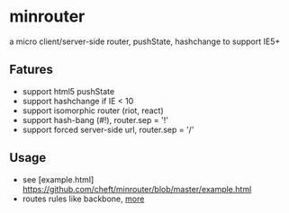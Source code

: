 # minrouter
a micro client/server-side router, pushState, hashchange to support IE5+

## Fatures
* support html5 pushState
* support hashchange if IE < 10
* support isomorphic router (riot, react)
* support hash-bang (#!), router.sep = '!'
* support forced server-side url, router.sep = '/'

## Usage
* see [example.html] https://github.com/cheft/minrouter/blob/master/example.html
* routes rules like backbone, [more](http://backbonejs.org/#Router-routes)
